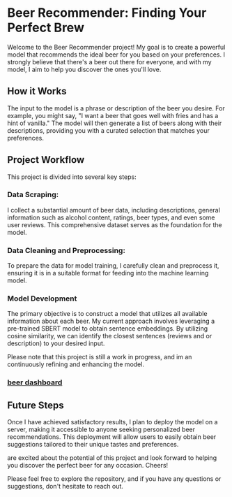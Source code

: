 # Beer Recommender: Finding Your Perfect Brew

Welcome to the Beer Recommender project! My goal is to create a powerful model that recommends the ideal beer for you based on your preferences. I strongly believe that there's a beer out there for everyone, and with my model, I aim to help you discover the ones you'll love.

## How it Works
The input to the model is a phrase or description of the beer you desire. For example, you might say, "I want a beer that goes well with fries and has a hint of vanilla." The model will then generate a list of beers along with their descriptions, providing you with a curated selection that matches your preferences.

## Project Workflow
This project is divided into several key steps:

### Data Scraping:
I collect a substantial amount of beer data, including descriptions, general information such as alcohol content, ratings, beer types, and even some user reviews. This comprehensive dataset serves as the foundation for the model.

### Data Cleaning and Preprocessing:
To prepare the data for model training, I carefully clean and preprocess it, ensuring it is in a suitable format for feeding into the machine learning model.

### Model Development
The primary objective is to construct a model that utilizes all available information about each beer. My current approach involves leveraging a pre-trained SBERT model to obtain sentence embeddings. By utilizing cosine similarity, we can identify the closest sentences (reviews and or description) to your desired input.

Please note that this project is still a work in progress, and im an continuously refining and enhancing the model.

### [beer dashboard](https://lookerstudio.google.com/s/rUDsWY38Mhw)

## Future Steps
Once I have achieved satisfactory results, I plan to deploy the model on a server, making it accessible to anyone seeking personalized beer recommendations. This deployment will allow users to easily obtain beer suggestions tailored to their unique tastes and preferences.

 are excited about the potential of this project and look forward to helping you discover the perfect beer for any occasion. Cheers!

Please feel free to explore the repository, and if you have any questions or suggestions, don't hesitate to reach out.

